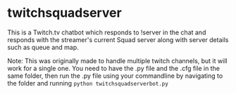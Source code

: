 # twitchsquadserver

This is a Twitch.tv chatbot which responds to !server in the chat and responds with the streamer's current Squad server along with server details such as queue and map.

Note: This was originally made to handle multiple twitch channels, but it will work for a single one. You need to have the .py file and the .cfg file in the same folder, then run the .py file using your commandline by navigating to the folder and running `python twitchsquadserverbot.py`
